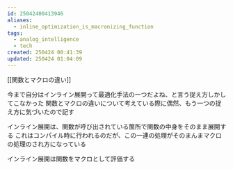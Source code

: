 ```yaml
---
id: 25042400413946
aliases:
  - inline_optimization_is_macronizing_function
tags:
  - analog_intelligence
  - tech
created: 250424 00:41:39
updated: 250424 01:04:09
---
```


[[関数とマクロの違い]]

今まで自分はインライン展開って最適化手法の一つだよね、と言う捉え方しかしてこなかった
関数とマクロの違いについて考えている際に偶然、もう一つの捉え方に気づいたので記す

インライン展開は、関数が呼び出されている箇所で関数の中身をそのまま展開する
これはコンパイル時に行われるのだが、この一連の処理がそのまんまマクロの処理のされ方になっている

インライン展開は関数をマクロとして評価する